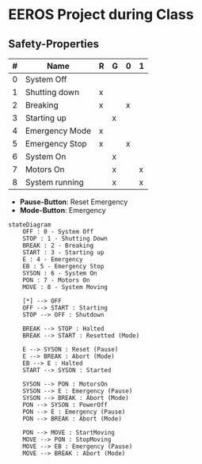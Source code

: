 # EEROS Project during Class

## Safety-Properties

| # | Name           | R | G | 0 | 1 |
|---|----------------|---|---|---|---|
| 0 | System Off     |   |   |   |   |
| 1 | Shutting down  | x |   |   |   |
| 2 | Breaking       | x |   | x |   |
| 3 | Starting up    |   | x |   |   |
| 4 | Emergency Mode | x |   |   |   |
| 5 | Emergency Stop | x |   | x |   |
| 6 | System On      |   | x |   |   |
| 7 | Motors On      |   | x |   | x |
| 8 | System running |   | x |   | x |

* **Pause-Button**: Reset Emergency
* **Mode-Button**: Emergency

```mermaid
stateDiagram
    OFF : 0 - System Off
    STOP : 1 - Shutting Down
    BREAK : 2 - Breaking
    START : 3 - Starting up
    E : 4 - Emergency
    EB : 5 - Emergency Stop
    SYSON : 6 - System On
    PON : 7 - Motors On
    MOVE : 8 - System Moving

    [*] --> OFF
    OFF --> START : Starting
    STOP --> OFF : Shutdown

    BREAK --> STOP : Halted
    BREAK --> START : Resetted (Mode)

    E --> SYSON : Reset (Pause)
    E --> BREAK : Abort (Mode)
    EB --> E : Halted
    START --> SYSON : Started

    SYSON --> PON : MotorsOn
    SYSON --> E : Emergency (Pause)
    SYSON --> BREAK : Abort (Mode)
    PON --> SYSON : PowerOff
    PON --> E : Emergency (Pause)
    PON --> BREAK : Abort (Mode)

    PON --> MOVE : StartMoving
    MOVE --> PON : StopMoving
    MOVE --> EB : Emergency (Pause)
    MOVE --> BREAK : Abort (Mode)
```
